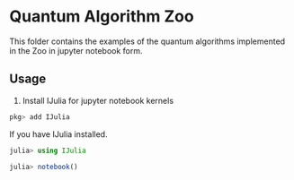 # Quantum Algorithm Zoo

This folder contains the examples of the quantum algorithms implemented in the Zoo
in jupyter notebook form.

## Usage

1. Install IJulia for jupyter notebook kernels

```julia
pkg> add IJulia
```

If you have IJulia installed.

```julia
julia> using IJulia

julia> notebook()
```
